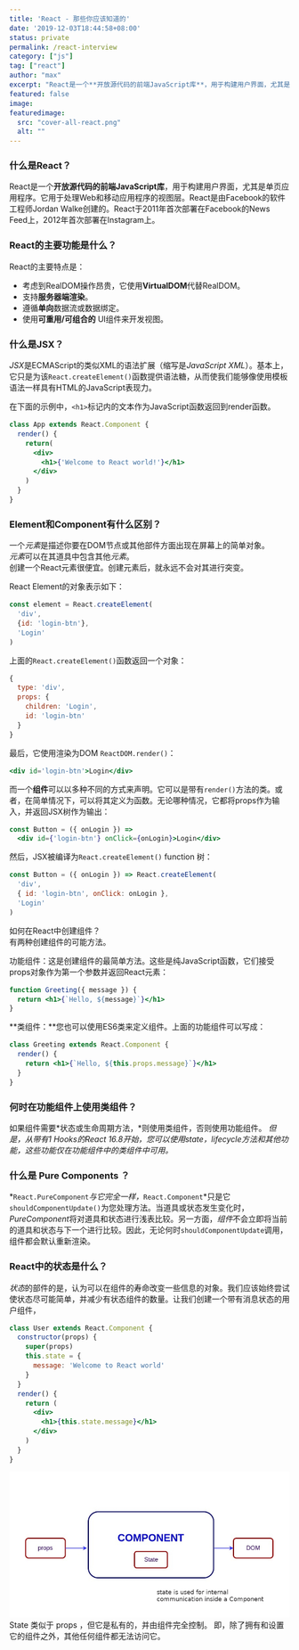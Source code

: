 ```yaml
---
title: 'React - 那些你应该知道的'
date: '2019-12-03T18:44:58+08:00'
status: private
permalink: /react-interview
category: ["js"] 
tag: ["react"]
author: "max"
excerpt: "React是一个**开放源代码的前端JavaScript库**，用于构建用户界面，尤其是单页应用程序"
featured: false
image: 
featuredimage:
  src: "cover-all-react.png"
  alt: ""
---
```

### 什么是React？

React是一个**开放源代码的前端JavaScript库**，用于构建用户界面，尤其是单页应用程序。它用于处理Web和移动应用程序的视图层。React是由Facebook的软件工程师Jordan Walke创建的。React于2011年首次部署在Facebook的News Feed上，2012年首次部署在Instagram上。

### React的主要功能是什么？

React的主要特点是：

- 考虑到RealDOM操作昂贵，它使用**VirtualDOM**代替RealDOM。
- 支持**服务器端渲染**。
- 遵循**单向**数据流或数据绑定。
- 使用**可重用/可组合的** UI组件来开发视图。

### 什么是JSX？

*JSX*是ECMAScript的类似XML的语法扩展（缩写是*JavaScript XML*）。基本上，它只是为该`React.createElement()`函数提供语法糖，从而使我们能够像使用模板语法一样具有HTML的JavaScript表现力。

在下面的示例中，`<h1>`标记内的文本作为JavaScript函数返回到render函数。

```jsx
class App extends React.Component {
  render() {
    return(
      <div>
        <h1>{'Welcome to React world!'}</h1>
      </div>
    )
  }
}
```

### Element和Component有什么区别？

一个*元素*是描述你要在DOM节点或其他部件方面出现在屏幕上的简单对象。  
*元素*可以在其道具中包含其他*元素*。  
创建一个React元素很便宜。创建元素后，就永远不会对其进行突变。

React Element的对象表示如下：

```jsx
const element = React.createElement(
  'div',
  {id: 'login-btn'},
  'Login'
)
```

 上面的`React.createElement()`函数返回一个对象：

```jsx
{
  type: 'div',
  props: {
    children: 'Login',
    id: 'login-btn'
  }
}
```

最后，它使用渲染为DOM `ReactDOM.render()`：

```jsx
<div id='login-btn'>Login</div>
```

而一个**组件**可以以多种不同的方式来声明。它可以是带有`render()`方法的类。或者，在简单情况下，可以将其定义为函数。无论哪种情况，它都将props作为输入，并返回JSX树作为输出：

```jsx
const Button = ({ onLogin }) =>
  <div id={'login-btn'} onClick={onLogin}>Login</div>
```

然后，JSX被编译为`React.createElement()` function 树：

```jsx
const Button = ({ onLogin }) => React.createElement(
  'div',
  { id: 'login-btn', onClick: onLogin },
  'Login'
)
```

如何在React中创建组件？  
有两种创建组件的可能方法。

功能组件：这是创建组件的最简单方法。这些是纯JavaScript函数，它们接受props对象作为第一个参数并返回React元素：

```jsx
function Greeting({ message }) {
  return <h1>{`Hello, ${message}`}</h1>
}
```

**类组件：**您也可以使用ES6类来定义组件。上面的功能组件可以写成：

```jsx
class Greeting extends React.Component {
  render() {
    return <h1>{`Hello, ${this.props.message}`}</h1>
  }
}
```

### 何时在功能组件上使用类组件？

如果组件需要*状态或生命周期方法，*则使用类组件，否则使用功能组件。 *但是，从带有1 Hooks的React 16.8开始，您可以使用state，lifecycle方法和其他功能，这些功能仅在功能组件中的类组件中可用。*

### 什么是 Pure Components ？

*`React.PureComponent`*与它完全一样，*`React.Component`*只是它`shouldComponentUpdate()`为您处理方法。当道具或状态发生变化时，*PureComponent*将对道具和状态进行浅表比较。另一方面，*组件*不会立即将当前的道具和状态与下一个进行比较。因此，无论何时`shouldComponentUpdate`调用，组件都会默认重新渲染。

### React中的状态是什么？

*状态*的部件的是，认为可以在组件的寿命改变一些信息的对象。我们应该始终尝试使状态尽可能简单，并减少有状态组件的数量。让我们创建一个带有消息状态的用户组件，

```jsx
class User extends React.Component {
  constructor(props) {
    super(props)
    this.state = {
      message: 'Welcome to React world'
    }
  }
  render() {
    return (
      <div>
        <h1>{this.state.message}</h1>
      </div>
    )
  }
}
```

![](./state.png)
State 类似于 props ，但它是私有的，并由组件完全控制。  即，除了拥有和设置它的组件之外，其他任何组件都无法访问它。
